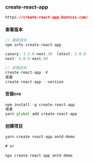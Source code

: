 ### create-react-app

```css
https://create-react-app.bootcss.com/
```

#### 查看版本

```js
// 最新版本
npm info create-react-app

canary: 3.3.0-next.38  latest: 5.0.0          
next: 5.0.0-next.60
```

```js
// 查看版本
create-react-app -V
或者
create-react-app --version
```

#### 安装cra

```js
npm install -g create-react-app
或者
yarn global add create-react-app
```

#### 创建项目

```js
yarn create react-app antd-demo
 
# or
 
npx create-react-app antd-demo
```

